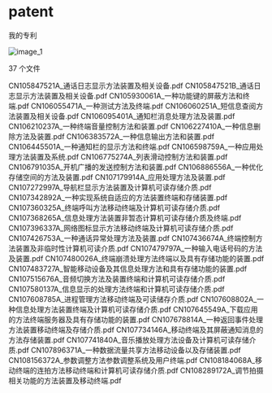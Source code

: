 # patent

我的专利

![image_1](./image/image_1.png)






37 个文件

CN105847521A_通话日志显示方法装置及相关设备.pdf
CN105847521B_通话日志显示方法装置及相关设备.pdf
CN105930061A_一种功能键的屏蔽方法和终端.pdf
CN106055471A_一种测试方法及终端.pdf
CN106060251A_短信息查阅方法装置及相关设备.pdf
CN106095401A_通知栏消息处理方法及装置.pdf
CN106210237A_一种终端音量控制方法和装置.pdf
CN106227410A_一种信息删除方法及装置.pdf
CN106383572A_一种信息输出方法和装置.pdf
CN106445501A_一种通知栏的显示方法和终端.pdf
CN106598759A_一种应用处理方法装置及系统.pdf
CN106775274A_列表滑动控制方法和装置.pdf
CN106791035A_开机广播的发送控制方法和装置.pdf
CN106886556A_一种优化存储空间的方法及装置.pdf
CN107179914A_应用处理方法及装置.pdf
CN107272997A_导航栏显示方法装置及计算机可读存储介质.pdf
CN107342892A_一种实现系统自适应的方法装置终端和存储装置.pdf
CN107360325A_终端呼叫方法移动终端及计算机可读存储介质.pdf
CN107368265A_信息处理方法装置非暂态计算机可读存储介质及终端.pdf
CN107396337A_网络图标显示方法移动终端及计算机可读存储介质.pdf
CN107426753A_一种通话异常处理方法及装置.pdf
CN107436674A_终端控制方法装置及非临时性计算机可读介质.pdf
CN107479797A_一种输入电话号码的方法及装置.pdf
CN107480026A_终端崩溃处理方法终端以及具有存储功能的装置.pdf
CN107483727A_智能移动设备及其信息处理方法和具有存储功能的装置.pdf
CN107515676A_音频切换方法及装置终端和计算机可读存储介质.pdf
CN107580137A_信息显示的处理方法终端和计算机可读存储介质.pdf
CN107608785A_进程管理方法移动终端及可读储存介质.pdf
CN107608802A_一种信息处理方法装置终端及计算机可读存储介质.pdf
CN107645549A_下载应用的方法终端服务器及具有存储功能的装置.pdf
CN107678814A_一种返回事件处理方法装置移动终端及存储介质.pdf
CN107734146A_移动终端及其屏蔽通知消息的方法存储装置.pdf
CN107741840A_音乐播放处理方法设备及计算机可读存储介质.pdf
CN107896371A_一种数据流量共享方法移动设备以及存储装置.pdf
CN108156372A_参数调整方法参数调整系统及用户终端.pdf
CN108184068A_移动终端的连拍方法移动终端和计算机可读存储介质.pdf
CN108289172A_调节拍摄相关功能的方法装置及移动终端.pdf
